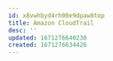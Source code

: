```yaml
---
id: x8vwhbyd4rh00e9dpaw8top
title: Amazon CloudTrail
desc: ''
updated: 1671276640230
created: 1671276634426
---
```

